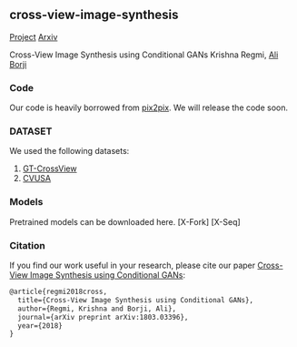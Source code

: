 ## cross-view-image-synthesis
[Project]() 
[Arxiv](https://arxiv.org/pdf/1803.03396.pdf)

Cross-View Image Synthesis using Conditional GANs
Krishna Regmi, [Ali Borji](http://aliborji.xyz/aliborji.html)

### Code
Our code is heavily borrowed from [pix2pix](https://github.com/phillipi/pix2pix).
We will release the code soon.


### DATASET

We used the following datasets:
1. [GT-CrossView](https://github.com/lugiavn/gt-crossview)
2. [CVUSA](http://cs.uky.edu/~jacobs/datasets/cvusa/)


### Models
Pretrained models can be downloaded here.
[X-Fork]
[X-Seq]

### Citation
If you find our work useful in your research, please cite our paper 
[Cross-View Image Synthesis using Conditional GANs](https://arxiv.org/pdf/1803.03396.pdf): 

```markdown
@article{regmi2018cross,
  title={Cross-View Image Synthesis using Conditional GANs},
  author={Regmi, Krishna and Borji, Ali},
  journal={arXiv preprint arXiv:1803.03396},
  year={2018}
}
```
